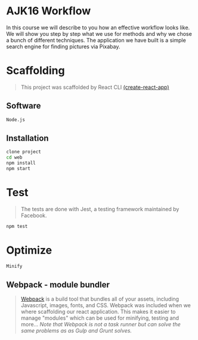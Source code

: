 # AJK16 Workflow


In this course we will describe to you how an effective workflow looks like. We will show you step by step what we use for methods and why we chose a bunch of different techniques. The application we have built is a simple search engine for finding pictures via Pixabay.

# Scaffolding
> This project was scaffolded by React CLI [(create-react-app)](https://github.com/facebookincubator/create-react-app)


## Software
```sh
Node.js
```

## Installation
```sh
clone project
cd web
npm install
npm start
```

# Test
> The tests are done with Jest, a testing framework maintained by Facebook.
```sh
npm test
```

# Optimize

```sh
Minify
```

## Webpack - module bundler
> [Webpack](https://github.com/webpack/webpack) is a build tool that bundles all of your assets, including Javascript, images, fonts, and CSS. Webpack was included when we where scaffolding our react application. This makes it easier to manage "modules" which can be used for minifying, testing and more... <i>Note that Webpack is not a task runner but can solve the same problems as as Gulp and Grunt solves. </i>

